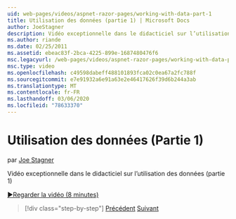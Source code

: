 ```yaml
---
uid: web-pages/videos/aspnet-razor-pages/working-with-data-part-1
title: Utilisation des données (partie 1) | Microsoft Docs
author: JoeStagner
description: Vidéo exceptionnelle dans le didacticiel sur l’utilisation des données (partie 1)
ms.author: riande
ms.date: 02/25/2011
ms.assetid: ebeac83f-2bca-4225-899e-1687480476f6
msc.legacyurl: /web-pages/videos/aspnet-razor-pages/working-with-data-part-1
msc.type: video
ms.openlocfilehash: c49598dabeff488101893fca02c0ea67a2fc788f
ms.sourcegitcommit: e7e91932a6e91a63e2e46417626f39d6b244a3ab
ms.translationtype: MT
ms.contentlocale: fr-FR
ms.lasthandoff: 03/06/2020
ms.locfileid: "78633370"
---
```

# <a name="working-with-data-part-1"></a>Utilisation des données (Partie 1)

par [Joe Stagner](https://github.com/JoeStagner)

Vidéo exceptionnelle dans le didacticiel sur l’utilisation des données (partie 1)

[&#9654;Regarder la vidéo (8 minutes)](https://channel9.msdn.com/Blogs/ASP-NET-Site-Videos/working-with-data-(part-1))

> [!div class="step-by-step"]
> [Précédent](working-with-forms-part-2.md)
> [Suivant](working-with-data-part-2.md)
